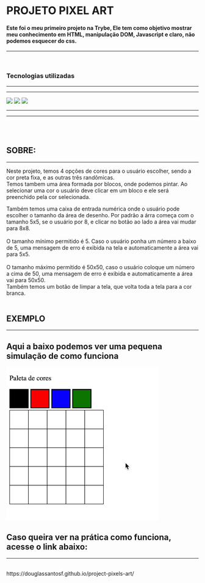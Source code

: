 # PROJETO PIXEL ART

#### Este foi o meu primeiro projeto na **Trybe**, Ele tem como objetivo mostrar meu conhecimento em **HTML**, **manipulação DOM**,  **Javascript** e claro, não podemos esquecer do **css**.
---
<br>

### **Tecnologias utilizadas**
---
---


<img src="https://img.shields.io/badge/HTML5-E34F26?style=for-the-badge&logo=html5&logoColor=white"></img>
<img src="https://img.shields.io/badge/JavaScript-323330?style=for-the-badge&logo=javascript&logoColor=F7DF1E"></img>
<img src="https://img.shields.io/badge/CSS3-1572B6?style=for-the-badge&logo=css3&logoColor=white"></img>



---
---
<br>
<br>

## **SOBRE:**
---

Neste projeto, temos 4 opções de cores para o usuário escolher, sendo a cor preta fixa, e as outras três randômicas. 
<br> Temos tambem uma área formada por blocos, onde podemos pintar. Ao selecionar uma cor o usuário deve clicar em um bloco e ele será preenchido pela cor selecionada. <br>

Também temos uma caixa de entrada numérica onde o usuário pode escolher o tamanho da área de desenho. Por padrão a árra começa com o tamanho 5x5, se o usuário por 8, e clicar no botão ao lado a área vai mudar para 8x8.<br><br>  O tamanho mínimo permitido é 5. Caso o usuário ponha um número a baixo de 5, uma mensagem de erro é exibida na tela e automaticamente a área vai para 5x5.  <br><br> O tamanho máximo permitido é 50x50, caso o usuário coloque um número a cima de 50, uma mensagem de erro é exibida e automaticamente a área vai para 50x50. <br>
Também temos um botão de limpar a tela, que volta toda a tela para a cor branca.
<br>
<br>

## EXEMPLO
---
## Aqui a baixo podemos ver uma pequena simulação de como funciona
<img src="./art-with-pixels.gif" width="400px">


## Caso queira ver na prática como funciona, acesse o link abaixo: 
---
<br>
 https://douglassantosf.github.io/project-pixels-art/

